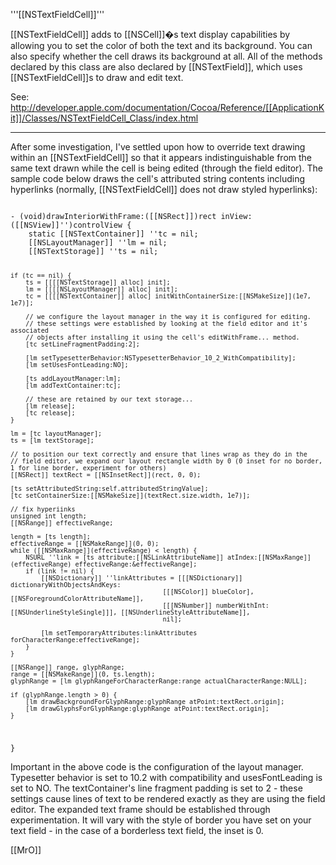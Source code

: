 '''[[NSTextFieldCell]]'''

[[NSTextFieldCell]] adds to [[NSCell]]�s text display capabilities by allowing you to set the color of both the text and its background. You can also specify whether the cell draws its background at all. All of the methods declared by this class are also declared by [[NSTextField]], which uses [[NSTextFieldCell]]<nowiki/>s to draw and edit text.

See: http://developer.apple.com/documentation/Cocoa/Reference/[[ApplicationKit]]/Classes/NSTextFieldCell_Class/index.html

----
After some investigation, I've settled upon how to override text drawing within an [[NSTextFieldCell]] so that it appears indistinguishable from the same text drawn while the cell is being edited (through the field editor). The sample code below draws the cell's attributed string contents including hyperlinks (normally, [[NSTextFieldCell]] does not draw styled hyperlinks):

<code>
- (void)drawInteriorWithFrame:([[NSRect]])rect inView:([[NSView]]'')controlView {
	static [[NSTextContainer]] ''tc = nil;
	[[NSLayoutManager]] ''lm = nil;
	[[NSTextStorage]] ''ts = nil;
	
	if (tc == nil) {
		ts = [[[[NSTextStorage]] alloc] init];
		lm = [[[[NSLayoutManager]] alloc] init];
		tc = [[[[NSTextContainer]] alloc] initWithContainerSize:[[NSMakeSize]](1e7, 1e7)];
		
		// we configure the layout manager in the way it is configured for editing.
		// these settings were established by looking at the field editor and it's associated
		// objects after installing it using the cell's editWithFrame... method.
		[tc setLineFragmentPadding:2];

		[lm setTypesetterBehavior:NSTypesetterBehavior_10_2_WithCompatibility];
		[lm setUsesFontLeading:NO];
		
		[ts addLayoutManager:lm];
		[lm addTextContainer:tc];
		
		// these are retained by our text storage...
		[lm release];
		[tc release];		
	}
	
	lm = [tc layoutManager];
	ts = [lm textStorage];
	
	// to position our text correctly and ensure that lines wrap as they do in the
	// field editor, we expand our layout rectangle width by 0 (0 inset for no border, 1 for line border, experiment for others)
	[[NSRect]] textRect = [[NSInsetRect]](rect, 0, 0);
	
	[ts setAttributedString:self.attributedStringValue];
	[tc setContainerSize:[[NSMakeSize]](textRect.size.width, 1e7)];
	
	// fix hyperiinks
	unsigned int length;
	[[NSRange]] effectiveRange;
	
	length = [ts length];
	effectiveRange = [[NSMakeRange]](0, 0);
	while ([[NSMaxRange]](effectiveRange) < length) {
		NSURL ''link = [ts attribute:[[NSLinkAttributeName]] atIndex:[[NSMaxRange]](effectiveRange) effectiveRange:&effectiveRange];
		if (link != nil) {
			[[NSDictionary]] ''linkAttributes = [[[NSDictionary]] dictionaryWithObjectsAndKeys:
											[[[NSColor]] blueColor], [[NSForegroundColorAttributeName]],
											[[[NSNumber]] numberWithInt:[[NSUnderlineStyleSingle]]], [[NSUnderlineStyleAttributeName]],
											nil];
			
			[lm setTemporaryAttributes:linkAttributes forCharacterRange:effectiveRange];
		}
	}
	
	[[NSRange]] range, glyphRange;
	range = [[NSMakeRange]](0, ts.length);
	glyphRange = [lm glyphRangeForCharacterRange:range actualCharacterRange:NULL];
	
	if (glyphRange.length > 0) {
		[lm drawBackgroundForGlyphRange:glyphRange atPoint:textRect.origin];
		[lm drawGlyphsForGlyphRange:glyphRange atPoint:textRect.origin];
	}
}
</code>

Important in the above code is the configuration of the layout manager. Typesetter behavior is set to 10.2 with compatibility and usesFontLeading is set to NO. The textContainer's line fragment padding is set to 2 - these settings cause lines of text to be rendered exactly as they are using the field editor. The expanded text frame should be established through experimentation. It will vary with the style of border you have set on your text field - in the case of a borderless text field, the inset is 0.

[[MrO]]